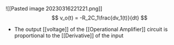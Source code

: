 ![[Pasted image 20230316221221.png]]
$$ v_o(t) = -R_2C_1\frac{dv_1(t)}{dt} $$
- The output [[voltage]] of the [[Operational Amplifier]] circuit is proportional to the [[Derivative]] of the input